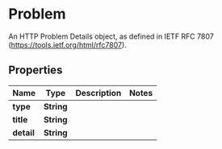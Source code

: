 

# Problem

An HTTP Problem Details object, as defined in IETF RFC 7807 (https://tools.ietf.org/html/rfc7807).

## Properties

Name | Type | Description | Notes
------------ | ------------- | ------------- | -------------
**type** | **String** |  | 
**title** | **String** |  | 
**detail** | **String** |  | 



